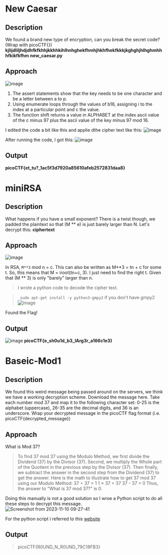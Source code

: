 # New Caesar
## Description
We found a brand new type of encryption, can you break the secret code? (Wrap with picoCTF{})
**kjlijdliljhdjdhfkfkhhjkkhhkihlhnhghekfhmhjhkhfhekfkkkjkghghjhlhghmhhhfkikfkfhm** **new_caesar.py**

## Approach
![image](https://github.com/pixie-nukes/picoCTF/assets/94845416/65ffee58-d9cf-4b46-b871-9f3b4d813129)

1. The assert statements show that the key needs to be one character and be a letter between a to p.
2. Using enumerate loops through the values of b16, assigning i to the index at a particular point and c the value.
3. The function shift returns a value in ALPHABET at the index ascii value of the c minus 97 plus the ascii value of the key minus 97 mod 16.

I edited the code a bit like this and applie dthe cipher text like this:
![image](https://github.com/pixie-nukes/picoCTF/assets/94845416/ece5a059-d615-46c0-8f12-7c97834cd81f)

After running the code, I got this:
![image](https://github.com/pixie-nukes/picoCTF/assets/94845416/7a8de320-fc5c-4f67-9175-7ca0fad2b020)


## Output
**picoCTF{et_tu?_1ac5f3d7920a85610afeb2572831daa8}**

# miniRSA
## Description
What happens if you have a small exponent? There is a twist though, we padded the plaintext so that (M ** e) is just barely larger than N. Let's decrypt this: **ciphertext**

## Approach
![image](https://github.com/pixie-nukes/picoCTF/assets/94845416/3f4f0cf9-3dc3-460a-85f2-77cce960ee11)


In RSA, `M**3` mod n = c. 
This can also be written as M**3 = tn + c for some t.
So, this means that M = iroot(tn+c, 3). 
I just need to find the right t. 
Given that (M ** 3) is only "barely" larger than n.
> I wrote a python code to decode the cipher text.

> ` sudo apt-get install -y python3-gmpy2` if you don't have gmpy2
![image](https://github.com/pixie-nukes/picoCTF/assets/94845416/08bc0c25-1290-48ef-ba4b-07fb07d2b112)

Found the Flag!

## Output
![image](https://github.com/pixie-nukes/picoCTF/assets/94845416/4d23ac27-c029-4b0c-b4b9-fff0d19a2fd3)
 **picoCTF{e_sh0u1d_b3_lArg3r_a166c1e3}**

# Baseic-Mod1
## Description
We found this weird message being passed around on the servers, we think we have a working decryption scheme.
Download the message here.
Take each number mod 37 and map it to the following character set: 0-25 is the alphabet (uppercase), 26-35 are the decimal digits, and 36 is an underscore.
Wrap your decrypted message in the picoCTF flag format (i.e. picoCTF{decrypted_message})

## Approach
What is Mod 37?
> To find 37 mod 37 using the Modulo Method, we first divide the Dividend (37) by the Divisor (37).
>  Second, we multiply the Whole part of the Quotient in the previous step by the Divisor (37).
>  Then finally, we subtract the answer in the second step from the Dividend (37) to get the answer. Here is the math to illustrate how to get 37 mod 37 using our Modulo Method:
>  37 ÷ 37 = 1
>  1 × 37 = 37
>  37 - 37 = 0
>  Thus, the answer to "What is 37 mod 37?" is 0.

Doing this manually is not a good solution so I wroe a Python script to do all these steps to decrypt this message.
![Screenshot from 2023-11-10 09-27-41](https://github.com/pixie-nukes/picoCTF/assets/94845416/58187cce-ba70-4920-99b9-31c1823b4aaa)

For the python script i referred to this [website](https://programmingfire.com/picoctf-2022-cryptography-basic-mod1)


## Output 
> picoCTF{R0UND_N_R0UND_79C18FB3}
